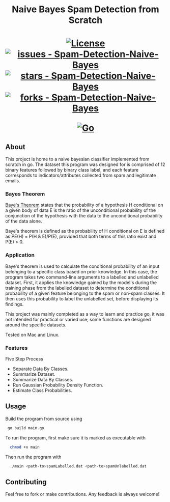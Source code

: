 <h1 align="center">Naive Bayes Spam Detection from Scratch <h1>
<p align="center">
 <a href="#license">
	<img src="https://img.shields.io/badge/License-MIT-blue?style=for-the-badge" alt="License"></a>
<a href="https://github.com/txmxthy/Spam-Detection-Naive-Bayes/issues">
	<img src="https://img.shields.io/github/issues/txmxthy/Spam-Detection-Naive-Bayes?style=for-the-badge" alt="issues - Spam-Detection-Naive-Bayes"></a>
<a href="https://github.com/txmxthy/Spam-Detection-Naive-Bayes">
	<img src="https://img.shields.io/github/stars/txmxthy/Spam-Detection-Naive-Bayes?style=for-the-badge" alt="stars - Spam-Detection-Naive-Bayes"></a>
<a href="https://github.com/txmxthy/Spam-Detection-Naive-Bayes">
	<img src="https://img.shields.io/github/forks/txmxthy/Spam-Detection-Naive-Bayes?style=for-the-badge" alt="forks - Spam-Detection-Naive-Bayes"></a>
</p>




<p align="center">
	<a href="https://golang.org">
		<img src="https://img.shields.io/badge/go-%2300ADD8.svg?style=for-the-badge&logo=go&logoColor=white" alt="Go"></a>
</p>


## About
This project is home to a naive bayesian classifier implemented from scratch in go. The dataset this program was designed for is comprised of 12 binary features followed by binary class label, and each feature corresponds to indicators/attributes collected from spam and legitimate emails.
### Bayes Theorem
[Baye's Theorem](https://plato.stanford.edu/entries/bayes-theorem/) states that the probability of a hypothesis H conditional on a given body of data E is the ratio of the unconditional probability of the conjunction of the hypothesis with the data to the unconditional probability of the data alone. 
	
Baye's theorem is defined as the probability of H conditional on E is defined as PE(H) = P(H & E)/P(E), provided that both terms of this ratio exist and P(E) > 0.
  

  
### Application
Baye's theorem is used to calculate the conditional probability of an input belonging to a specific class based on prior knowledge. 
In this case, the program takes two command-line arguments to a labelled and unlabelled dataset. First, it applies the knowledge gained by the model's during the training phase from the labelled dataset to determine the conditional probability of a given feature belonging to the spam or non-spam classes. It then uses this probability to label the unlabelled set, before displaying its findings.
  

  
  This project was mainly completed as a way to learn and practice go, it was not intended for practical or varied use; some functions are designed around the specific datasets. 
  
  Tested on Mac and Linux.


### Features

  Five Step Process
- Separate Data By Classes.
- Summarize Dataset.
- Summarize Data By Classes.
- Run Gaussian Probability Density Function.
- Estimate Class Probabilities.

 
  

## Usage

Build the program from source using
```zsh
 go build main.go
 ```
  
To run the program, first make sure it is marked as executable with
```zsh
  chmod +x main
 ```

  Then run the program with
```zsh
  ./main <path-to>spamLabelled.dat <path-to>spamUnlabelled.dat
  ```


  
## Contributing

Feel free to fork or make contributions. Any feedback is always welcome!

  
